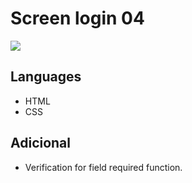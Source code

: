 # Screen login 04

<img src="./screenlogin
.png">

## Languages

- HTML
- CSS

## Adicional

- Verification for field required function.
  
